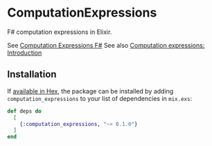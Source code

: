 # ComputationExpressions

F# computation expressions in Elixir.

See [Computation Expressions F#](https://learn.microsoft.com/en-us/dotnet/fsharp/language-reference/computation-expressions)
See also [Computation expressions: Introduction](https://fsharpforfunandprofit.com/posts/computation-expressions-intro/)

## Installation

If [available in Hex](https://hex.pm/packages/computation_expressions), the package can be installed
by adding `computation_expressions` to your list of dependencies in `mix.exs`:

```elixir
def deps do
  [
    {:computation_expressions, "~> 0.1.0"}
  ]
end
```
